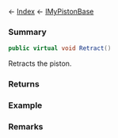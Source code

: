 ← [Index](Api-Index) ← [IMyPistonBase](Sandbox.ModAPI.Ingame.IMyPistonBase)

### Summary

```csharp
public virtual void Retract()
```

Retracts the piston.

### Returns

### Example

### Remarks


